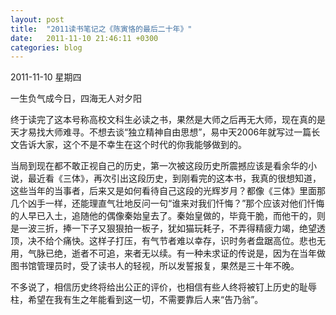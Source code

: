 ```yaml
---
layout: post
title:  "2011读书笔记之《陈寅恪的最后二十年》"
date:   2011-11-10 21:46:11 +0300
categories: blog
---
```

2011-11-10 星期四

一生负气成今日，四海无人对夕阳

终于读完了这本号称高校文科生必读之书，果然是大师之后再无大师，现在真的是天才易找大师难寻。不想去谈“独立精神自由思想”，易中天2006年就写过一篇长文告诉大家，这个不是不幸生在这个时代的你我能够做到的。

当局到现在都不敢正视自己的历史，第一次被这段历史所震撼应该是看余华的小说，最近看《三体》，再次引出这段历史，到刚看完的这本书，我真的很想知道，这些当年的当事者，后来又是如何看待自己这段的光辉岁月？都像《三体》里面那几个凶手一样，还能理直气壮地反问一句“谁来对我们忏悔？”那个应该对他们忏悔的人早已入土，追随他的偶像秦始皇去了。秦始皇做的，毕竟干脆，而他干的，则是一波三折，捧一下子又狠狠拍一板子，犹如猫玩耗子，不弄得精疲力竭，绝望透顶，决不给个痛快。这样子打压，有气节者难以幸存，识时务者盘踞高位。悲也无用，气脉已绝，逝者不可追，来者无以续。有一种未求证的传说是，因为在当年做图书馆管理员时，受了读书人的轻视，所以发誓报复，果然是三十年不晚。

不多说了，相信历史终将给出公正的评价，也相信有些人终将被钉上历史的耻辱柱，希望在我有生之年能看到这一切，不需要靠后人来“告乃翁”。
